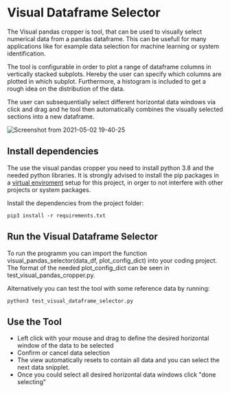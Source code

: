 # Visual Dataframe Selector

The Visual pandas cropper is tool, that can be used to visually select numerical data from a pandas dataframe. This can be usefull for many applications like for example data selection for machine learning or system identification.

The tool is configurable in order to plot a range of dataframe columns in vertically stacked subplots.
Hereby the user can specify which columns are plotted in which subplot. Furthermore, a histogram is included to get a rough idea on the distribution of the data.

The user can subsequentially select different horizontal data windows via click and drag and he tool then automatically combines the visually selected sections into a new dataframe.

![Screenshot from 2021-05-02 19-40-25](https://user-images.githubusercontent.com/18735094/116822371-c2f50a80-ab7e-11eb-9f92-37e368873ef9.png)

## Install dependencies

The use the visual pandas cropper you need to install python 3.8 and the needed python libraries. It is strongly advised to install the pip packages in a [virtual enviroment](https://docs.python.org/3/tutorial/venv.html) setup for this project, in orger to not interfere with other projects or system packages.

Install the dependencies from the project folder:

```
pip3 install -r requirements.txt
```

## Run the Visual Dataframe Selector

To run the programm you can import the function visual_pandas_selector(data_df, plot_config_dict) into your coding project. The format of the needed plot_config_dict can be seen in test_visual_pandas_cropper.py.

Alternatively you can test the tool with some reference data by running:

```
python3 test_visual_dataframe_selector.py
```

## Use the Tool

- Left click with your mouse and drag to define the desired horizontal window of the data to be selected
- Confirm or cancel data selection
- The view automatically resets to contain all data and you can select the next data snipplet.
- Once you could select all desired horizontal data windows click "done selecting"
